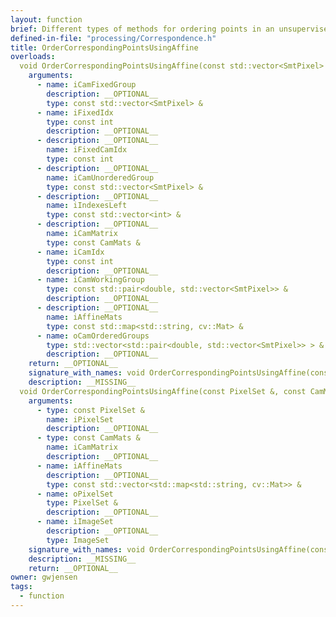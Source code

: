 ```yaml
---
layout: function
brief: Different types of methods for ordering points in an unsupervised manner. No guarantee regarding which ones function and which ones don't. They are hanging around as examples and historical reasons.
defined-in-file: "processing/Correspondence.h"
title: OrderCorrespondingPointsUsingAffine
overloads:
  void OrderCorrespondingPointsUsingAffine(const std::vector<SmtPixel> &, const int, const int, const std::vector<SmtPixel> &, const std::vector<int> &, const CamMats &, const int, const std::pair<double, std::vector<SmtPixel>> &, const std::map<std::string, cv::Mat> &, std::vector<std::pair<double, std::vector<SmtPixel>> > &):
    arguments:
      - name: iCamFixedGroup
        description: __OPTIONAL__
        type: const std::vector<SmtPixel> &
      - name: iFixedIdx
        type: const int
        description: __OPTIONAL__
      - description: __OPTIONAL__
        name: iFixedCamIdx
        type: const int
      - description: __OPTIONAL__
        name: iCamUnorderedGroup
        type: const std::vector<SmtPixel> &
      - description: __OPTIONAL__
        name: iIndexesLeft
        type: const std::vector<int> &
      - description: __OPTIONAL__
        name: iCamMatrix
        type: const CamMats &
      - name: iCamIdx
        type: const int
        description: __OPTIONAL__
      - name: iCamWorkingGroup
        type: const std::pair<double, std::vector<SmtPixel>> &
        description: __OPTIONAL__
      - description: __OPTIONAL__
        name: iAffineMats
        type: const std::map<std::string, cv::Mat> &
      - name: oCamOrderedGroups
        type: std::vector<std::pair<double, std::vector<SmtPixel>> > &
        description: __OPTIONAL__
    return: __OPTIONAL__
    signature_with_names: void OrderCorrespondingPointsUsingAffine(const std::vector<SmtPixel> & iCamFixedGroup, const int iFixedIdx, const int iFixedCamIdx, const std::vector<SmtPixel> & iCamUnorderedGroup, const std::vector<int> & iIndexesLeft, const CamMats & iCamMatrix, const int iCamIdx, const std::pair<double, std::vector<SmtPixel>> & iCamWorkingGroup, const std::map<std::string, cv::Mat> & iAffineMats, std::vector<std::pair<double, std::vector<SmtPixel>> > & oCamOrderedGroups)
    description: __MISSING__
  void OrderCorrespondingPointsUsingAffine(const PixelSet &, const CamMats &, const std::vector<std::map<std::string, cv::Mat>> &, PixelSet &, ImageSet):
    arguments:
      - type: const PixelSet &
        name: iPixelSet
        description: __OPTIONAL__
      - type: const CamMats &
        name: iCamMatrix
        description: __OPTIONAL__
      - name: iAffineMats
        description: __OPTIONAL__
        type: const std::vector<std::map<std::string, cv::Mat>> &
      - name: oPixelSet
        type: PixelSet &
        description: __OPTIONAL__
      - name: iImageSet
        description: __OPTIONAL__
        type: ImageSet
    signature_with_names: void OrderCorrespondingPointsUsingAffine(const PixelSet & iPixelSet, const CamMats & iCamMatrix, const std::vector<std::map<std::string, cv::Mat>> & iAffineMats, PixelSet & oPixelSet, ImageSet iImageSet)
    description: __MISSING__
    return: __OPTIONAL__
owner: gwjensen
tags:
  - function
---
```

